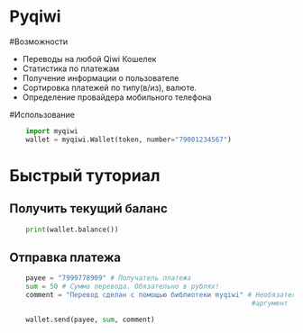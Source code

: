 # Pyqiwi




#Возможности

* Переводы на любой Qiwi Кошелек
* Статистика по платежам
* Получение информации о пользователе
* Сортировка платежей по типу(в/из), валюте.
* Определение провайдера мобильного телефона


#Использование

```python
    import myqiwi
    wallet = myqiwi.Wallet(token, number="79001234567")
```

# Быстрый туториал


## Получить текущий баланс

```python
    print(wallet.balance())
```

## Отправка платежа

```python
	payee = "7999778909" # Получатель платежа
	sum = 50 # Сумма перевода. Обязательно в рублях!
	comment = "Перевод сделан с помощью библиотеки myqiwi" # Необязательный
															#аргумент

    wallet.send(payee, sum, comment)
```


